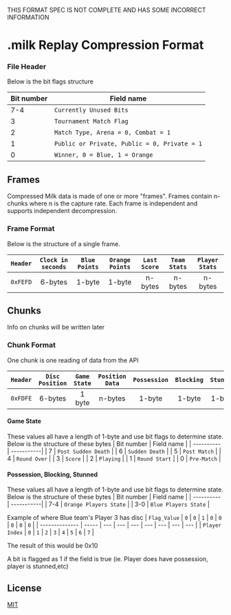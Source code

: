 THIS FORMAT SPEC IS NOT COMPLETE AND HAS SOME INCORRECT INFORMATION
# .milk Replay Compression Format
### File Header
Below is the bit flags structure

| Bit number | Field name |
| ---------- | -----------|
| 7-4     | `Currently Unused Bits` |
| 3       | `Tournament Match Flag` |
| 2       | `Match Type, Arena = 0, Combat = 1`  |
| 1       | `Public or Private, Public = 0, Private = 1` |
| 0       | `Winner, 0 = Blue, 1 = Orange` |

## Frames
Compressed Milk data is made of one or more "frames". Frames contain n-chunks where n is the capture rate.
Each frame is independent and supports independent decompression.

### Frame Format
Below is the structure of a single frame.

| `Header` | `Clock in seconds` | `Blue Points` | `Orange Points` | `Last Score` | `Team Stats` | `Player Stats` |
|:--------:|:----------------:|:-------------:|:---------------:|:------------:|:------------:|:--------------:|
| `0xFEFD` |     6-bytes      |     1-byte    |     1-byte      |   n-bytes    |    n-bytes   |     n-bytes    |

## Chunks
Info on chunks will be written later

### Chunk Format
One chunk is one reading of data from the API

| `Header` | `Disc Position` |`Game State`| `Position Data` | `Possession` | `Blocking` | `Stunned` |
|:--------:|:---------------:|:----------:|:---------------:|:------------:|:----------:|:---------:|
| `0xFDFE` |     6-bytes     |   1 byte   |     n-bytes     |    1-byte    |   1-byte   |  1-byte   |

#### Game State
These values all have a length of 1-byte and use bit flags to determine state.
Below is the structure of these bytes
| Bit number | Field name |
| ---------- | -----------|
| 7       | `Post Sudden Death` |
| 6       | `Sudden Death`  |
| 5       | `Post Match`    |
| 4       | `Round Over`    |
| 3       | `Score`         |
| 2       | `Playing`       |
| 1       | `Round Start`   |
| 0       | `Pre-Match`     |

#### Possession, Blocking, Stunned
These values all have a length of 1-byte and use bit flags to determine state.
Below is the structure of these bytes
| Bit number | Field name |
| ---------- | -----------|
| 7-4        | `Orange Players State` |
| 3-0        | `Blue Players State`   |

Example of where Blue team's Player 3 has disc
|  `Flag_Value`  |   `0`   |  `0`  |  `1`  |  `0`  |  `0`  |  `0`  |  `0`  |  `0`  |
| -------------- | ----- | --- | --- | --- | --- | --- | --- | --- |
| `Player Index` |   `0`   |  `1`  |  `2`  |  `3`  |  `4`  |  `5`  |  `6`  |  `7`  |

The result of this would be 0x10

A bit is flagged as 1 if the field is true (ie. Player does have possession, player is stunned,etc)

## License
[MIT](https://choosealicense.com/licenses/mit/)